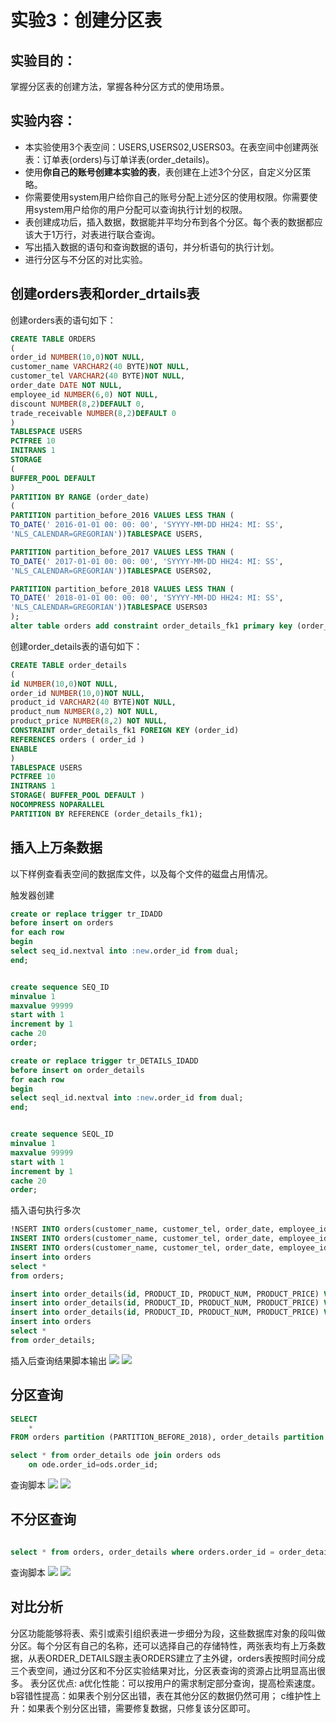 
# 实验3：创建分区表

## 实验目的：

掌握分区表的创建方法，掌握各种分区方式的使用场景。

## 实验内容：
- 本实验使用3个表空间：USERS,USERS02,USERS03。在表空间中创建两张表：订单表(orders)与订单详表(order_details)。
- 使用**你自己的账号创建本实验的表**，表创建在上述3个分区，自定义分区策略。
- 你需要使用system用户给你自己的账号分配上述分区的使用权限。你需要使用system用户给你的用户分配可以查询执行计划的权限。
- 表创建成功后，插入数据，数据能并平均分布到各个分区。每个表的数据都应该大于1万行，对表进行联合查询。
- 写出插入数据的语句和查询数据的语句，并分析语句的执行计划。
- 进行分区与不分区的对比实验。

## 创建orders表和order_drtails表

创建orders表的语句如下：
```sql
CREATE TABLE ORDERS
(
order_id NUMBER(10,0)NOT NULL,
customer_name VARCHAR2(40 BYTE)NOT NULL,
customer_tel VARCHAR2(40 BYTE)NOT NULL,
order_date DATE NOT NULL,
employee_id NUMBER(6,0) NOT NULL,
discount NUMBER(8,2)DEFAULT 0,
trade_receivable NUMBER(8,2)DEFAULT 0
)
TABLESPACE USERS
PCTFREE 10
INITRANS 1
STORAGE
(
BUFFER_POOL DEFAULT
)
PARTITION BY RANGE (order_date)  
(
PARTITION partition_before_2016 VALUES LESS THAN (
TO_DATE(' 2016-01-01 00: 00: 00', 'SYYYY-MM-DD HH24: MI: SS',
'NLS_CALENDAR=GREGORIAN'))TABLESPACE USERS,

PARTITION partition_before_2017 VALUES LESS THAN (
TO_DATE(' 2017-01-01 00: 00: 00', 'SYYYY-MM-DD HH24: MI: SS',
'NLS_CALENDAR=GREGORIAN'))TABLESPACE USERS02,

PARTITION partition_before_2018 VALUES LESS THAN (
TO_DATE(' 2018-01-01 00: 00: 00', 'SYYYY-MM-DD HH24: MI: SS',
'NLS_CALENDAR=GREGORIAN'))TABLESPACE USERS03
);
alter table orders add constraint order_details_fk1 primary key (order_id);
```

创建order_details表的语句如下：
```sql
CREATE TABLE order_details
(
id NUMBER(10,0)NOT NULL,
order_id NUMBER(10,0)NOT NULL,
product_id VARCHAR2(40 BYTE)NOT NULL,
product_num NUMBER(8,2) NOT NULL,
product_price NUMBER(8,2) NOT NULL,
CONSTRAINT order_details_fk1 FOREIGN KEY (order_id)
REFERENCES orders ( order_id )
ENABLE
)
TABLESPACE USERS
PCTFREE 10 
INITRANS 1
STORAGE( BUFFER_POOL DEFAULT )
NOCOMPRESS NOPARALLEL
PARTITION BY REFERENCE (order_details_fk1);
```


## 插入上万条数据

以下样例查看表空间的数据库文件，以及每个文件的磁盘占用情况。

触发器创建

```sql
create or replace trigger tr_IDADD
before insert on orders
for each row
begin
select seq_id.nextval into :new.order_id from dual;
end;


create sequence SEQ_ID
minvalue 1
maxvalue 99999
start with 1
increment by 1
cache 20
order;
```


```sql
create or replace trigger tr_DETAILS_IDADD
before insert on order_details
for each row
begin
select seql_id.nextval into :new.order_id from dual;
end;


create sequence SEQL_ID
minvalue 1
maxvalue 99999
start with 1
increment by 1
cache 20
order;
```
插入语句执行多次
```sql
!NSERT INTO orders(customer_name, customer_tel, order_date, employee_id, trade_receivable, discount) VALUES('www', '182', to_date ( '2015-09-18 12:42:20' , 'YYYY-MM-DD HH24:MI:SS' ), 23, 343, 2);
INSERT INTO orders(customer_name, customer_tel, order_date, employee_id, trade_receivable, discount) VALUES('eee', '155', to_date ( '2016-08-17 11:21:20' , 'YYYY-MM-DD HH24:MI:SS' ), 233, 322,4);
INSERT INTO orders(customer_name, customer_tel, order_date, employee_id, trade_receivable, discount) VALUES('rrr', '182', to_date ( '2017-06-16 11:11:20' , 'YYYY-MM-DD HH24:MI:SS' ), 123, 2333,1);
insert into orders
select *
from orders;
```

```sql
insert into order_details(id, PRODUCT_ID, PRODUCT_NUM, PRODUCT_PRICE) VALUES(123, 123, 123, 250);
insert into order_details(id, PRODUCT_ID, PRODUCT_NUM, PRODUCT_PRICE) VALUES(234, 234, 234, 350);
insert into order_details(id, PRODUCT_ID, PRODUCT_NUM, PRODUCT_PRICE) VALUES(345, 345, 345, 450);
insert into orders
select *
from order_details;
```
插入后查询结果脚本输出
![](https://github.com/LYL001/Oracle/blob/master/test3/1.png)
![](https://github.com/LYL001/Oracle/blob/master/test3/2.png)

## 分区查询
```sql
SELECT
    *
FROM orders partition (PARTITION_BEFORE_2018), order_details partition (PARTITION_BEFORE_2018);

select * from order_details ode join orders ods
	on ode.order_id=ods.order_id;
```
查询脚本
![](https://github.com/LYL001/Oracle/blob/master/test3/3.png)
![](https://github.com/LYL001/Oracle/blob/master/test3/4.png)

## 不分区查询
```sql

select * from orders, order_details where orders.order_id = order_details.order_id(+)；
```
查询脚本
![](https://github.com/LYL001/Oracle/blob/master/test3/5.png)
![](https://github.com/LYL001/Oracle/blob/master/test3/6.png)


## 对比分析
分区功能能够将表、索引或索引组织表进一步细分为段，这些数据库对象的段叫做分区。每个分区有自己的名称，还可以选择自己的存储特性，两张表均有上万条数据，从表ORDER_DETAILS跟主表ORDERS建立了主外键，orders表按照时间分成三个表空间，通过分区和不分区实验结果对比，分区表查询的资源占比明显高出很多。
表分区优点:
a优化性能：可以按用户的需求制定部分查询，提高检索速度。
b容错性提高：如果表个别分区出错，表在其他分区的数据仍然可用；
c维护性上升：如果表个别分区出错，需要修复数据，只修复该分区即可。

